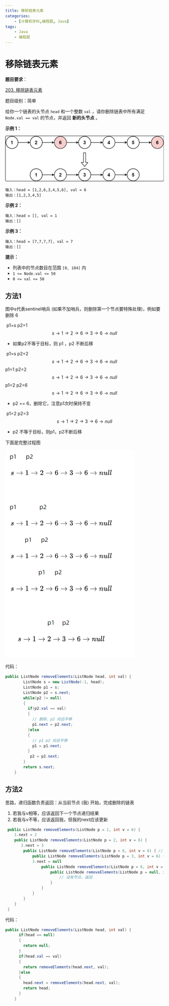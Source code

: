```yaml
---
title: 移除链表元素
categories:
    - [计算机学科,编程题, Java]
tags:
    - Java
    - 编程题
---
```


# 移除链表元素

**题目要求**：

[203. 移除链表元素](https://leetcode.cn/problems/remove-linked-list-elements/)

题目级别：简单

给你一个链表的头节点 `head` 和一个整数 `val` ，请你删除链表中所有满足 `Node.val == val` 的节点，并返回 **新的头节点** 。

**示例 1：**

![image-20240101210912324](https://raw.githubusercontent.com/PigPigLetsGo/imeages/master/202401012109369.png)

```
输入：head = [1,2,6,3,4,5,6], val = 6
输出：[1,2,3,4,5]
```

**示例 2：**

```
输入：head = [], val = 1
输出：[]
```

**示例 3：**

```
输入：head = [7,7,7,7], val = 7
输出：[]
```

 

**提示：**

-  列表中的节点数目在范围 `[0, 104]` 内
-  `1 <= Node.val <= 50`
-  `0 <= val <= 50`

## 方法1

图中s代表sentinel哨兵 (如果不加哨兵，则删除第一个节点要特殊处理)，例如要删除 6

​                                                                                  p1=s   p2=1
$$
s \rightarrow 1 \rightarrow 2 \rightarrow 6 \rightarrow 3 \rightarrow 6 \rightarrow null
$$

-  如果p2不等于目标，则 p1 ，p2 不断后移

​                                                                                  p1=s           p2=2
$$
s \rightarrow 1 \rightarrow 2 \rightarrow 6 \rightarrow 3 \rightarrow 6 \rightarrow null
$$
​                                                                                            p1=1 p2=2
$$
s \rightarrow 1 \rightarrow 2 \rightarrow 6 \rightarrow 3 \rightarrow 6 \rightarrow null
$$
​                                                                                                     p1=2 p2=6
$$
s \rightarrow 1 \rightarrow 2 \rightarrow 6 \rightarrow 3 \rightarrow 6 \rightarrow null
$$

-  p2 == 6，删除它，注意p1次时保持不变

​                                                                                                           p1=2 p2=3
$$
s \rightarrow 1 \rightarrow 2 \rightarrow 3 \rightarrow 6 \rightarrow null
$$

-  p2 不等于目标，则p1，p2不断后移

下面是完整过程图

![image-20240102100121823](https://raw.githubusercontent.com/PigPigLetsGo/imeages/master/202401021001931.png)

代码：

```java
public ListNode removeElements(ListNode head, int val) {
        ListNode s = new ListNode(-1, head);
        ListNode p1 = s;
        ListNode p2 = s.next;
        while(p2 != null)
        {
          if(p2.val == val)
          {
            // 删除，p2 向后平移
            p1.next = p2.next;
          }else 
          {
            // p1 p2 向后平移
            p1 = p1.next;
          }
           p2 = p2.next;
        }
        return s.next;
    }
```

## 方法2

思路，递归函数负责返回：从当前节点 (我) 开始，完成删除的链表

1.  若我与v相等，应该返回下一个节点递归结果
2.  若我与v不等，应该返回我，但我的next应该更新

```java
 public ListNode removeElements(ListNode p = 1, int v = 6) {
    1.next = 2
	public ListNode removeElements(ListNode p = 2, int v = 6) {
       2.next = 3
		public ListNode removeElements(ListNode p = 6, int v = 6) { // 6
			public ListNode removeElements(ListNode p = 3, int v = 6) {
            3.next = null
				public ListNode removeElements(ListNode p = 6, int v = 6) { // 6
					public ListNode removeElements(ListNode p = null, int v = 6) {
						// 没有节点，返回
 					}
 				}
 			}
 		}
 	}
 }
```

代码：

```java
public ListNode removeElements(ListNode head, int val) {
      if(head == null)
      {
        return null;
      }
      if(head.val == val)
      {
        return removeElements(head.next, val);
      }else
      {
        head.next = removeElements(head.next, val);
        return head;
      }
    }
```
